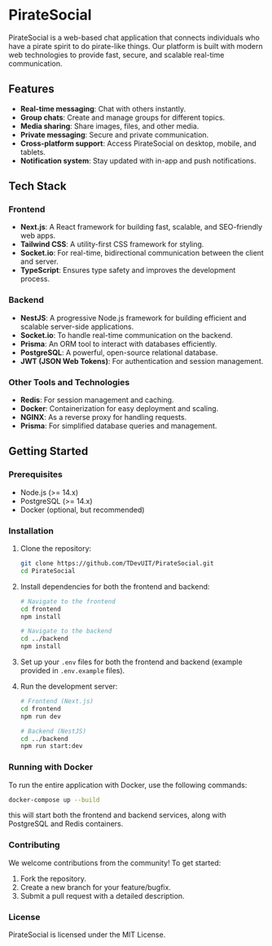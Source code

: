 # PirateSocial

PirateSocial is a web-based chat application that connects individuals who have a pirate spirit to do pirate-like things. Our platform is built with modern web technologies to provide fast, secure, and scalable real-time communication.

## Features

- **Real-time messaging**: Chat with others instantly.
- **Group chats**: Create and manage groups for different topics.
- **Media sharing**: Share images, files, and other media.
- **Private messaging**: Secure and private communication.
- **Cross-platform support**: Access PirateSocial on desktop, mobile, and tablets.
- **Notification system**: Stay updated with in-app and push notifications.

## Tech Stack

### Frontend

- **Next.js**: A React framework for building fast, scalable, and SEO-friendly web apps.
- **Tailwind CSS**: A utility-first CSS framework for styling.
- **Socket.io**: For real-time, bidirectional communication between the client and server.
- **TypeScript**: Ensures type safety and improves the development process.

### Backend

- **NestJS**: A progressive Node.js framework for building efficient and scalable server-side applications.
- **Socket.io**: To handle real-time communication on the backend.
- **Prisma**: An ORM tool to interact with databases efficiently.
- **PostgreSQL**: A powerful, open-source relational database.
- **JWT (JSON Web Tokens)**: For authentication and session management.

### Other Tools and Technologies

- **Redis**: For session management and caching.
- **Docker**: Containerization for easy deployment and scaling.
- **NGINX**: As a reverse proxy for handling requests.
- **Prisma**: For simplified database queries and management.

## Getting Started

### Prerequisites

- Node.js (>= 14.x)
- PostgreSQL (>= 14.x)
- Docker (optional, but recommended)

### Installation

1. Clone the repository:

    ```bash
    git clone https://github.com/TDevUIT/PirateSocial.git
    cd PirateSocial
    ```

2. Install dependencies for both the frontend and backend:

    ```bash
    # Navigate to the frontend
    cd frontend
    npm install
    
    # Navigate to the backend
    cd ../backend
    npm install
    ```

3. Set up your `.env` files for both the frontend and backend (example provided in `.env.example` files).

4. Run the development server:

    ```bash
    # Frontend (Next.js)
    cd frontend
    npm run dev
    
    # Backend (NestJS)
    cd ../backend
    npm run start:dev
    ```

### Running with Docker

To run the entire application with Docker, use the following commands:

```bash
docker-compose up --build
```
this will start both the frontend and backend services, along with PostgreSQL and Redis containers.

### Contributing
We welcome contributions from the community! To get started:
1. Fork the repository.
2. Create a new branch for your feature/bugfix.
3. Submit a pull request with a detailed description.
### License
PirateSocial is licensed under the MIT License.
